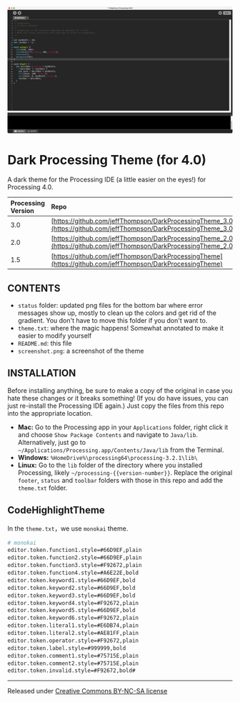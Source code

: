 ![screenshot](./screenshot.png)

Dark Processing Theme (for 4.0)
===================

A dark theme for the Processing IDE (a little easier on the eyes!) for Processing 4.0.

| Processing Version | Repo |
| :---- | :---- |
| 3.0 | [https://github.com/jeffThompson/DarkProcessingTheme_3.0](https://github.com/jeffThompson/DarkProcessingTheme_3.0) |
| 2.0 | [https://github.com/jeffThompson/DarkProcessingTheme_2.0](https://github.com/jeffThompson/DarkProcessingTheme_2.0) |
| 1.5 | [https://github.com/jeffThompson/DarkProcessingTheme](https://github.com/jeffThompson/DarkProcessingTheme) |


## CONTENTS  

* `status` folder: updated png files for the bottom bar where error messages show up, mostly to clean up the colors and get rid of the gradient. You don't have to move this folder if you don't want to.  
* `theme.txt`: where the magic happens! Somewhat annotated to make it easier to modify yourself  
* `README.md`: this file  
* `screenshot.png`: a screenshot of the theme

## INSTALLATION

Before installing anything, be sure to make a copy of the original in case you hate these changes or it breaks something! (If you do have issues, you can just re-install the Processing IDE again.) Just copy the files from this repo into the appropriate location.

* **Mac:** Go to the Processing app in your `Applications` folder, right click it and choose `Show Package Contents` and navigate to  `Java/lib`. Alternatively, just go to `~/Applications/Processing.app/Contents/Java/lib` from the Terminal.
* **Windows:** `%HomeDrive%\processing64\processing-3.2.1\lib\`  
* **Linux:** Go to the `lib` folder of the directory where you installed Processing, likely `~/processing-{{version-number}}`. Replace the original `footer`, `status` and `toolbar` folders with those in this repo and add the `theme.txt` folder.

## CodeHighlightTheme

In the `theme.txt`，we use `monokai` theme.

```sh
# monokai
editor.token.function1.style=#66D9EF,plain
editor.token.function2.style=#66D9EF,plain
editor.token.function3.style=#F92672,plain
editor.token.function4.style=#A6E22E,bold
editor.token.keyword1.style=#66D9EF,bold
editor.token.keyword2.style=#66D9EF,bold
editor.token.keyword3.style=#66D9EF,bold
editor.token.keyword4.style=#F92672,plain
editor.token.keyword5.style=#66D9EF,bold
editor.token.keyword6.style=#F92672,plain
editor.token.literal1.style=#E6DB74,plain
editor.token.literal2.style=#AE81FF,plain
editor.token.operator.style=#F92672,plain
editor.token.label.style=#999999,bold
editor.token.comment1.style=#75715E,plain
editor.token.comment2.style=#75715E,plain
editor.token.invalid.style=#F92672,bold#
```


----------------

Released under [Creative Commons BY-NC-SA license](http://creativecommons.org/licenses/by-nc-sa/3.0/)